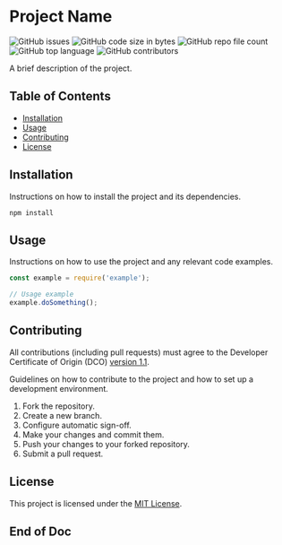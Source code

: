# Project Name

![GitHub issues](https://img.shields.io/github/issues/kyndryl-open-source/kyndryl-template)
![GitHub code size in bytes](https://img.shields.io/github/languages/code-size/kyndryl-open-source/kyndryl-template)
![GitHub repo file count](https://img.shields.io/github/directory-file-count/kyndryl-open-source/kyndryl-templates)
![GitHub top language](https://img.shields.io/github/languages/top/kyndryl-open-source/kyndryl-template)
![GitHub contributors](https://img.shields.io/github/contributors/kyndryl-open-source/kyndryl-template)

A brief description of the project.

## Table of Contents

- [Installation](#installation)
- [Usage](#usage)
- [Contributing](#contributing)
- [License](#license)

## Installation

Instructions on how to install the project and its dependencies.

```shell
npm install
```

## Usage

Instructions on how to use the project and any relevant code examples.

```javascript
const example = require('example');

// Usage example
example.doSomething();
```

## Contributing

All contributions (including pull requests) must agree to the Developer Certificate of Origin (DCO) [version 1.1](CONTRIBUTING.md).

Guidelines on how to contribute to the project and how to set up a development environment.

1. Fork the repository.
2. Create a new branch.
3. Configure automatic sign-off.
4. Make your changes and commit them.
5. Push your changes to your forked repository.
6. Submit a pull request.

## License

This project is licensed under the [MIT License](LICENSE.md).

## End of Doc
